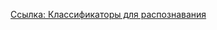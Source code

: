
[Ссылка: Классификаторы для распознавания](https://github.com/opencv/opencv/tree/4.x/data/haarcascades "по адресу можно перейти на репозиторий где хранится разные xml файлы для OpenCV распознование лиц глаз и другое")